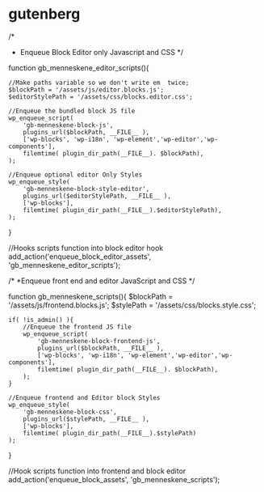 # gutenberg

/*
*    Enqueue Block Editor only Javascript and CSS
 */

function gb_menneskene_editor_scripts(){

    //Make paths variable so we don't write em  twice;
    $blockPath = '/assets/js/editor.blocks.js';
    $editorStylePath = '/assets/css/blocks.editor.css';

    //Enqueue the bundled block JS file
    wp_enqueue_script(
        'gb-menneskene-block-js', 
        plugins_url($blockPath, __FILE__ ), 
        ['wp-blocks', 'wp-i18n', 'wp-element','wp-editor','wp-components'], 
        filemtime( plugin_dir_path(__FILE__). $blockPath), 
    );

    //Enqueue optional editor Only Styles
    wp_enqueue_style(
        'gb-menneskene-block-style-editor', 
        plugins_url($editorStylePath, __FILE__ ), 
        ['wp-blocks'], 
        filemtime( plugin_dir_path(__FILE__).$editorStylePath), 
    );

}

//Hooks scripts function into block editor hook
add_action('enqueue_block_editor_assets', 'gb_menneskene_editor_scripts');

/*
*Enqueue front end and editor JavaScript and CSS
*/

function gb_menneskene_scripts(){
    $blockPath = '/assets/js/frontend.blocks.js';
    $stylePath = '/assets/css/blocks.style.css';

    if( !is_admin() ){
        //Enqueue the frontend JS file
        wp_enqueue_script(
            'gb-menneskene-block-frontend-js',
            plugins_url($blockPath, __FILE__ ), 
            ['wp-blocks', 'wp-i18n', 'wp-element','wp-editor','wp-components'], 
            filemtime( plugin_dir_path(__FILE__). $blockPath), 
        );
    }

    //Enqueue frontend and Editor block Styles
    wp_enqueue_style(
        'gb-menneskene-block-css',
        plugins_url($stylePath, __FILE__ ), 
        ['wp-blocks'], 
        filemtime( plugin_dir_path(__FILE__).$stylePath)
    );
}

//Hook scripts function into frontend and block editor
add_action('enqueue_block_assets', 'gb_menneskene_scripts');
